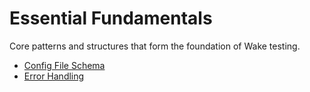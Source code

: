 # Essential Fundamentals

Core patterns and structures that form the foundation of Wake testing.

- [Config File Schema](config-file-schema.md)
- [Error Handling](error-handling.md)
